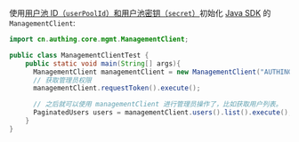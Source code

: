 使用[用户池 ID（`userPoolId`）和用户池密钥（`secret`）](/guides/faqs/get-userpool-id-and-secret.md)初始化 [Java SDK](/reference-new/web/sdk-for-java/) 的 `ManagementClient`:

```java
import cn.authing.core.mgmt.ManagementClient;

public class ManagementClientTest {
    public static void main(String[] args){
      ManagementClient managementClient = new ManagementClient("AUTHING_USERPOOL_ID", "AUTHING_USERPOOL_SECRET");
      // 获取管理员权限
      managementClient.requestToken().execute();

      // 之后就可以使用 managementClient 进行管理员操作了，比如获取用户列表。
      PaginatedUsers users = managementClient.users().list().execute();
    }
}
```